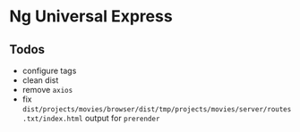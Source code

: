 # Ng Universal Express

## Todos

- configure tags
- clean dist
- remove `axios`
- fix `dist/projects/movies/browser/dist/tmp/projects/movies/server/routes.txt/index.html` output for `prerender`
